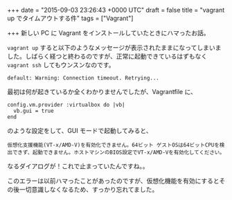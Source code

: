 
+++
date = "2015-09-03 23:26:43 +0000 UTC"
draft = false
title = "vagrant up でタイムアウトする件"
tags = ["Vagrant"]

+++
新しい PC に Vagrant をインストールしていたときにハマったお話。

<code>vagrant up</code> すると以下のようなメッセージが表示されたままになってしまいました。しばらく経つと終わるのですが、正常に起動できているはずもなく <code>vagrant ssh</code> してもウンスンなのです。

```
default: Warning: Connection timeout. Retrying...
```


最初は何が起きているか全くわかりませんでしたが、Vagrantfile に、

```
config.vm.provider :virtualbox do |vb|
  vb.gui = true
end
```


のような設定をして、GUI モードで起動してみると、

```
仮想化支援機能(VT-x/AMD-V)を有効化できません。64ビット ゲストOSは64ビットCPUを検出できず、起動できません。ホストマシンのBIOS設定でVT-x/AMD-Vを有効化してください。
```


なるダイアログが！これで止まっていたんですね。。

このエラーは以前ハマったことがあったのですが、仮想化機能を有効にするとその後一切意識しなくなるため、すっかり忘れてました。


